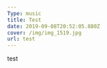 ```yaml
---
Type: music
title: Test
date: 2019-09-08T20:52:05.880Z
cover: /img/img_1519.jpg
url: test
---
```

test
